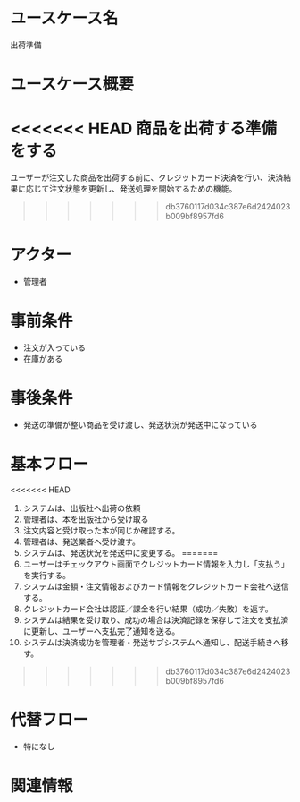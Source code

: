 # ユースケース名
出荷準備

# ユースケース概要
<<<<<<< HEAD
商品を出荷する準備をする
=======
ユーザーが注文した商品を出荷する前に、クレジットカード決済を行い、決済結果に応じて注文状態を更新し、発送処理を開始するための機能。
>>>>>>> db3760117d034c387e6d2424023b009bf8957fd6

# アクター
- 管理者

# 事前条件
- 注文が入っている
- 在庫がある

# 事後条件
- 発送の準備が整い商品を受け渡し、発送状況が発送中になっている

# 基本フロー
<<<<<<< HEAD
1. システムは、出版社へ出荷の依頼
2. 管理者は、本を出版社から受け取る
3. 注文内容と受け取った本が同じか確認する。
4. 管理者は、発送業者へ受け渡す。
5. システムは、発送状況を発送中に変更する。
=======
1. ユーザーはチェックアウト画面でクレジットカード情報を入力し「支払う」を実行する。  
2. システムは金額・注文情報およびカード情報をクレジットカード会社へ送信する。  
3. クレジットカード会社は認証／課金を行い結果（成功／失敗）を返す。  
4. システムは結果を受け取り、成功の場合は決済記録を保存して注文を支払済に更新し、ユーザーへ支払完了通知を送る。  
5. システムは決済成功を管理者・発送サブシステムへ通知し、配送手続きへ移す。
>>>>>>> db3760117d034c387e6d2424023b009bf8957fd6

# 代替フロー
- 特になし

# 関連情報